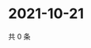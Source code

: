 # 2021-10-21

共 0 条

<!-- BEGIN WEIBO -->
<!-- 最后更新时间 Thu Oct 21 2021 05:00:59 GMT+0800 (China Standard Time) -->

<!-- END WEIBO -->
